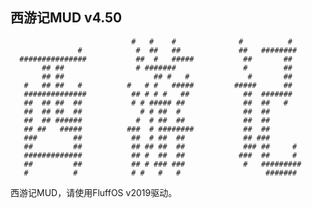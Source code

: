 ## 西游记MUD v4.50

                               #   #    #              #          #
                   #            #  ##   ##             ##   ########
      ###############           ##  #   #####           ##       ##
           ## ##                # #######               #        ##
           ## ##                    ## #   #             #       ##
       #   ## ##   #          #   # #   #####         #####      ##
       ##############          ## # # #   ##            ##  #######
       ##  ## ##  ##           # # ##### ##             ##  ##   #
       ##  ## ##  ##             # # ##  #              ##  ##
       ##  ## ######            #  # ##  ##             ##  ##
       ## ##   #####          ###  # ########           ##  ##
       ###        ##           ##  # ##  ##             ## ###
       ##         ##           ## ## ##  ##             ### ##     #
       #############           ## #  ##  ##            ###  ##     #
       ##         ##           ## # ### ###             #   #########
       #          #            # #   #   #                   #######

西游记MUD，请使用FluffOS v2019驱动。
